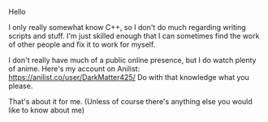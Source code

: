 Hello

I only really somewhat know C++, so I don't do much regarding writing scripts and stuff.
I'm just skilled enough that I can sometimes find the work of other people and fix it to work for myself.

I don't really have much of a public online presence, but I do watch plenty of anime. 
Here's my account on Anilist: https://anilist.co/user/DarkMatter425/
Do with that knowledge what you please.

That's about it for me. (Unless of course there's anything else you would like to know about me)

